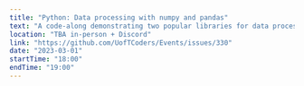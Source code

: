 ```yaml
---
title: "Python: Data processing with numpy and pandas"
text: "A code-along demonstrating two popular libraries for data processing in Python."
location: "TBA in-person + Discord"
link: "https://github.com/UofTCoders/Events/issues/330"
date: "2023-03-01"
startTime: "18:00"
endTime: "19:00"
---
```

